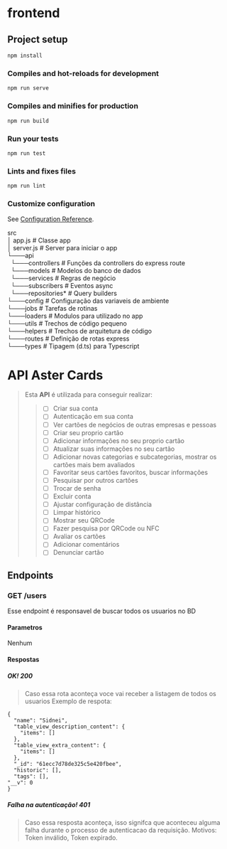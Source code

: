 # frontend

## Project setup
```
npm install
```

### Compiles and hot-reloads for development
```
npm run serve
```

### Compiles and minifies for production
```
npm run build
```

### Run your tests
```
npm run test
```

### Lints and fixes files
```
npm run lint
```

### Customize configuration
See [Configuration Reference](https://cli.vuejs.org/config/).

src <br>
│   app.js          # Classe app <br>
│   server.js       # Server para iniciar o app <br>
└───api              <br>
&nbsp; └───controllers   # Funções da controllers do express route <br>
&nbsp; └───models        # Modelos do banco de dados <br>
&nbsp; └───services      # Regras de negócio <br>
&nbsp; └───subscribers   # Eventos async  <br>
&nbsp; └───repositories* # Query builders  <br>
└───config          # Configuração das variaveis de ambiente <br>
└───jobs            # Tarefas de rotinas <br>
└───loaders         # Modulos para utilizado no app <br>
└───utils           # Trechos de código pequeno <br>
└───helpers         # Trechos de arquitetura de código <br>
└───routes          # Definição de rotas express <br>
└───types           # Tipagem (d.ts) para Typescript <br>

# API Aster Cards

> Esta **API** é utilizada para conseguir realizar: 
>> - [ ] Criar sua conta
>> - [ ] Autenticação em sua conta 
>> - [ ] Ver cartões de negócios de outras empresas e pessoas
>> - [ ] Criar seu proprio cartão 
>> - [ ] Adicionar informações no seu proprio cartão
>> - [ ] Atualizar suas informações no seu cartão
>> - [ ] Adicionar novas categorias e subcategorias, mostrar os cartões mais bem avaliados
>> - [ ] Favoritar seus cartões favoritos, buscar informações
>> - [ ] Pesquisar por outros cartões
>> - [ ] Trocar de senha
>> - [ ] Excluir conta
>> - [ ] Ajustar configuração de distância
>> - [ ] Limpar histórico
>> - [ ] Mostrar seu QRCode
>> - [ ] Fazer pesquisa por QRCode ou NFC
>> - [ ] Avaliar os cartões
>> - [ ] Adicionar comentários
>> - [ ] Denunciar cartão

## Endpoints
### GET /users
Esse endpoint é responsavel de buscar todos os usuarios no BD

#### Parametros
Nenhum

#### Respostas
##### OK! 200
> Caso essa rota aconteça voce vai receber a listagem de todos os usuarios
Exemplo de respota:
```
{
  "name": "Sidnei",
  "table_view_description_content": {
    "items": []
  },
  "table_view_extra_content": {
    "items": []
  },
  "_id": "61ecc7d78de325c5e420fbee",
  "historic": [],
  "tags": [],
"__v": 0
}
```

##### Falha na autenticação! 401
> Caso essa resposta aconteça, isso signifca que aconteceu alguma falha durante o processo de autenticacao da requisição.
Motivos: Token inválido, Token expirado.
